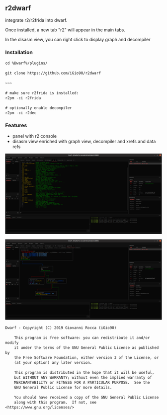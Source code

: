 ## r2dwarf

integrate r2/r2frida into dwarf.

Once installed, a new tab "r2" will appear in the main tabs.

In the disasm view, you can right click to display graph and decompiler

### Installation

```
cd %Dwarf%/plugins/

git clone https://github.com/iGio90/r2dwarf

~~~

# make sure r2frida is installed:
r2pm -ci r2frida

# optionally enable decompiler
r2pm -ci r2dec
```

### Features

* panel with r2 console
* disasm view enriched with graph view, decompiler and xrefs and data refs

![Alt text](/screenshots/1.png?raw=true "1")

![Alt text](/screenshots/2.png?raw=true "2")

```
Dwarf - Copyright (C) 2019 Giovanni Rocca (iGio90)

    This program is free software: you can redistribute it and/or modify
    it under the terms of the GNU General Public License as published by
    the Free Software Foundation, either version 3 of the License, or
    (at your option) any later version.

    This program is distributed in the hope that it will be useful,
    but WITHOUT ANY WARRANTY; without even the implied warranty of
    MERCHANTABILITY or FITNESS FOR A PARTICULAR PURPOSE.  See the
    GNU General Public License for more details.

    You should have received a copy of the GNU General Public License
    along with this program.  If not, see <https://www.gnu.org/licenses/>
```
